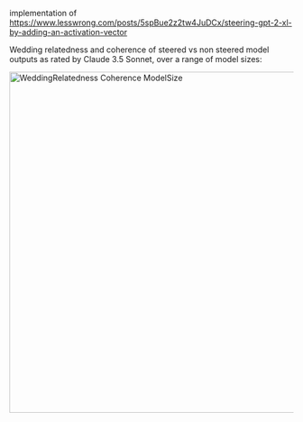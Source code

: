 implementation of https://www.lesswrong.com/posts/5spBue2z2tw4JuDCx/steering-gpt-2-xl-by-adding-an-activation-vector     






       

Wedding relatedness and coherence of steered vs non steered model outputs as rated by Claude 3.5 Sonnet, over a range of model sizes:

<img width="605" alt="WeddingRelatedness Coherence ModelSize" src="https://github.com/user-attachments/assets/eb351e49-5cfa-480a-97e2-c75751a89b75">
